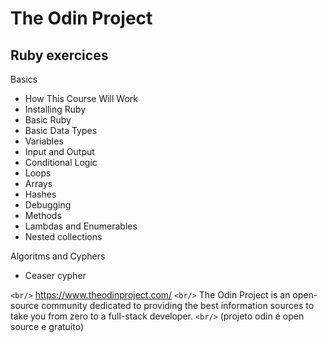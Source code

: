 # The Odin Project

## Ruby exercices

Basics

- How This Course Will Work
- Installing Ruby
- Basic Ruby
- Basic Data Types
- Variables
- Input and Output
- Conditional Logic
- Loops
- Arrays
- Hashes
- Debugging
- Methods
- Lambdas and Enumerables
- Nested collections

Algoritms and Cyphers

- Ceaser cypher

`<br/>`
https://www.theodinproject.com/
`<br/>`
The Odin Project is an open-source community dedicated to providing the best information sources to take you from zero to a full-stack developer.
`<br/>`
(projeto odin é open source e gratuito)
